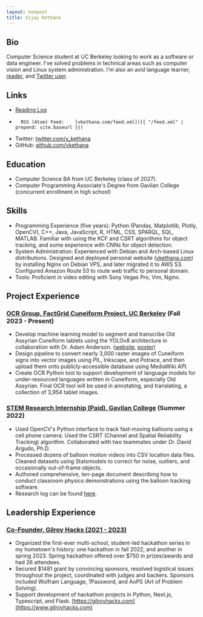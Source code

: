 ```yaml
---
layout: nonpost
title: Vijay Kethana
---
```


## Bio

Computer Science student at UC Berkeley looking to work as a software or data engineer. I've solved problems in technical areas such as computer vision and Linux system administration. I'm also an avid language learner, [reader](reading_log.html), and [Twitter user](https://x.com/v_kethana).

## Links

*   [Reading Log](reading_log.html)
*		RSS (Atom) Feed:	[vkethana.com/feed.xml]({{ "/feed.xml" | prepend: site.baseurl }}) 
*   Twitter: [twitter.com/v\_kethana](https://www.twitter.com/v_kethana)
*   GitHub: [github.com/vkethana](https://www.github.com/vkethana)

## Education

*   Computer Science BA from UC Berkeley (class of 2027).
*   Computer Programming Associate's Degree from Gavilan College (concurrent enrollment in high school)

## Skills

*   Programming Experience (five years): Python (Pandas, Matplotlib, Plotly, OpenCV), C++, Java, JavaScript, R, HTML, CSS, SPARQL, SQL, MATLAB. Familiar with using the KCF and CSRT algorithms for object tracking, and some experience with CNNs for object detection.
*   System Administration: Experienced with Debian and Arch-based Linux distributions. Designed and deployed personal website ([vkethana.com](https://www.vkethana.com)) by installing Nginx on Debian VPS, and later migrated it to AWS S3. Configured Amazon Route 53 to route web traffic to personal domain.
*   Tools: Proficient in video editing with Sony Vegas Pro, Vim, Nginx.

## Project Experience

### [OCR Group, FactGrid Cuneiform Project, UC Berkeley](https://drive.google.com/file/d/1vlQzFKQ6lDvLLq6qpwZd_4Shadr_Uq7i/view) (Fall 2023 - Present)

*   Develop machine learning model to segment and transcribe Old Assyrian Cuneiform tablets using the YOLOv8 architecture in collaboration with Dr. Adam Anderson. ([website](https://database.factgrid.de/wiki/FactGrid:Cuneiform_Project), [poster](https://drive.google.com/file/d/1vlQzFKQ6lDvLLq6qpwZd_4Shadr_Uq7i/view))
*   Design pipeline to convert nearly 3,000 raster images of Cuneiform signs into vector images using PIL, Inkscape, and Potrace, and then upload them onto publicly-accessible database using MediaWiki API.
*   Create OCR Python tool to support development of language models for under-resourced languages written in Cuneiform, especially Old Assyrian. Final OCR tool will be used in annotating, and translating, a collection of 3,954 tablet images.

### [STEM Research Internship (Paid), Gavilan College](https://github.com/vkethana/balloon-tracking-software) (Summer 2022)

*   Used OpenCV's Python interface to track fast-moving balloons using a cell phone camera. Used the CSRT (Channel and Spatial Reliability Tracking) algorithm. Collaborated with two teammates under Dr. David Argudo, Ph.D.
*   Processed dozens of balloon motion videos into CSV location data files. Cleaned datasets using Statsmodels to correct for noise, outliers, and occasionally out-of-frame objects.
*   Authored comprehensive, ten-page document describing how to conduct classroom physics demonstrations using the balloon tracking software.
*   Research log can be found [here](https://www.gavengineering.club/project/4).

## Leadership Experience

### [Co-Founder, Gilroy Hacks (2021 - 2023)](https://gilroyhacks.com)

*   Organized the first-ever multi-school, student-led hackathon series in my hometown's history: one hackathon in fall 2022, and another in spring 2023. Spring hackathon offered over $750 in prizes/awards and had 26 attendees.
*   Secured $1481 grant by convincing sponsors, resolved logistical issues throughout the project, coordinated with judges and backers. Sponsors included Wolfram Language, 1Password, and AoPS (Art of Problem Solving).
*   Support development of hackathon projects in Python, Next.js, Typescript, and Flask. [https://gilroyhacks.com](https://www.gilroyhacks.com)
